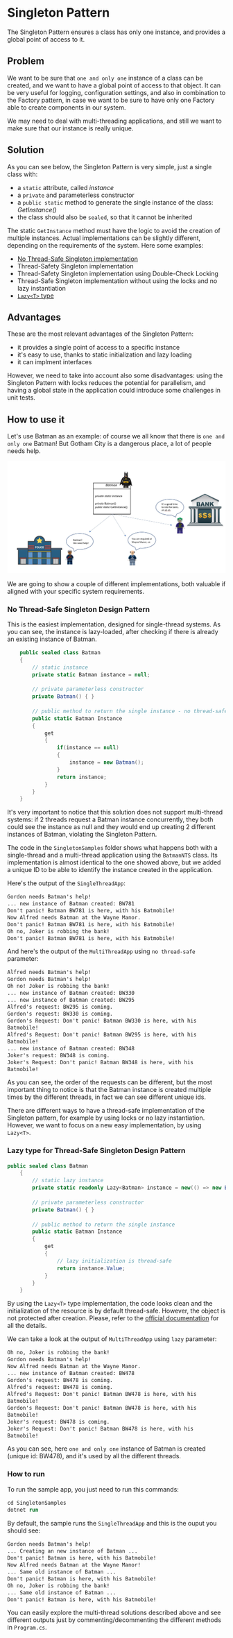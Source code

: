 # Singleton Pattern

The Singleton Pattern ensures a class has only one instance, and provides a global point of access to it.

## Problem

We want to be sure that `one and only one` instance of a class can be created, and we want to have a global point of access to that object. It can be very useful for logging, configuration settings, and also in combination to the Factory pattern, in case we want to be sure to have only one Factory able to create components in our system.

We may need to deal with multi-threading applications, and still we want to make sure that our instance is really unique.

## Solution

As you can see below, the Singleton Pattern is very simple, just a single class with:

- a `static` attribute, called *instance*
- a `private` and parameterless constructor
- a `public static` method to generate the single instance of the class: *GetInstance()*
- the class should also be `sealed`, so that it cannot be inherited

The static `GetInstance` method must have the logic to avoid the creation of multiple instances. Actual implementations can be slightly different, depending on the requirements of the system. Here some examples:

- [No Thread-Safe Singleton implementation](#no-thread-safe-singleton-design-pattern)
- Thread-Safety Singleton implementation
- Thread-Safety Singleton implementation using Double-Check Locking
- Thread-Safe Singleton implementation without using the locks and no lazy instantiation
- [`Lazy<T>` type](#lazy-type-for-thread-safe-singleton-design-pattern)

## Advantages

These are the most relevant advantages of the Singleton Pattern:

- it provides a single point of access to a specific instance
- it's easy to use, thanks to static initialization and lazy loading
- it can implment interfaces

However, we need to take into account also some disadvantages: using the Singleton Pattern with locks reduces the potential for parallelism, and having a global state in the application could introduce some challenges in unit tests.

## How to use it

Let's use Batman as an example: of course we all know that there is `one and only one` Batman! But Gotham City is a dangerous place, a lot of people needs help.

![BatmanSingleton](./img/singletonBatman.jpg)

We are going to show a couple of different implementations, both valuable if aligned with your specific system requirements.

### No Thread-Safe Singleton Design Pattern

This is the easiest implementation, designed for single-thread systems.
As you can see, the instance is lazy-loaded, after checking if there is already an existing instance of Batman.

```csharp
    public sealed class Batman
    {
        // static instance
        private static Batman instance = null;

        // private parameterless constructor
        private Batman() { }

        // public method to return the single instance - no thread-safe
        public static Batman Instance
        {
            get
            {
                if(instance == null)
                {
                    instance = new Batman();
                }
                return instance;
            }
        }
    }

```

It's very important to notice that this solution does not support multi-thread systems: if 2 threads request a Batman instance concurrently, they both could see the instance as null and they would end up creating 2 different instances of Batman, violating the Singleton Pattern.

The code in the `SingletonSamples` folder shows what happens both with a single-thread and a multi-thread application using the `BatmanNTS` class. Its implementation is almost identical to the one showed above, but we added a unique ID to be able to identify the instance created in the application. 

Here's the output of the `SingleThreadApp`:

```
Gordon needs Batman's help!
... new instance of Batman created: BW781
Don't panic! Batman BW781 is here, with his Batmobile!
Now Alfred needs Batman at the Wayne Manor.
Don't panic! Batman BW781 is here, with his Batmobile!
Oh no, Joker is robbing the bank!
Don't panic! Batman BW781 is here, with his Batmobile!
```

And here's the output of the `MultiThreadApp` using `no thread-safe` parameter:

```
Alfred needs Batman's help!
Gordon needs Batman's help!
Oh no! Joker is robbing the bank!
... new instance of Batman created: BW330
... new instance of Batman created: BW295
Alfred's request: BW295 is coming.
Gordon's request: BW330 is coming.
Gordon's Request: Don't panic! Batman BW330 is here, with his Batmobile!
Alfred's Request: Don't panic! Batman BW295 is here, with his Batmobile!
... new instance of Batman created: BW348
Joker's request: BW348 is coming.
Joker's Request: Don't panic! Batman BW348 is here, with his Batmobile!
```

As you can see, the order of the requests can be different, but the most important thing to notice is that the Batman instance is created multiple times by the different threads, in fact we can see different unique ids.

There are different ways to have a thread-safe implementation of the Singleton pattern, for example by using locks or no lazy instantiation. However, we want to focus on a new easy implementation, by using `Lazy<T>`.

### Lazy type for Thread-Safe Singleton Design Pattern

```csharp
public sealed class Batman
    {
        // static lazy instance
        private static readonly Lazy<Batman> instance = new(() => new Batman() );

        // private parameterless constructor
        private Batman() { }

        // public method to return the single instance
        public static Batman Instance
        {
            get
            {
                // lazy initialization is thread-safe
                return instance.Value;
            }
        }
    }
```

By using the `Lazy<T>` type implementation, the code looks clean and the initialization of the resource is by default thread-safe. However, the object is not protected after creation. Please, refer to the [official documentation](https://docs.microsoft.com/en-us/dotnet/api/system.lazy-1?view=net-5.0) for all the details.

We can take a look at the output of `MultiThreadApp` using `lazy` parameter:

```
Oh no, Joker is robbing the bank!
Gordon needs Batman's help!
Now Alfred needs Batman at the Wayne Manor.
... new instance of Batman created: BW478
Gordon's request: BW478 is coming.
Alfred's request: BW478 is coming.
Alfred's Request: Don't panic! Batman BW478 is here, with his Batmobile!
Gordon's Request: Don't panic! Batman BW478 is here, with his Batmobile!
Joker's request: BW478 is coming.
Joker's Request: Don't panic! Batman BW478 is here, with his Batmobile!
```

As you can see, here `one and only one` instance of Batman is created (unique id: BW478), and it's used by all the different threads.

### How to run

To run the sample app, you just need to run this commands:

```ps
cd SingletonSamples
dotnet run
```

By default, the sample runs the `SingleThreadApp` and this is the ouput you should see:

```
Gordon needs Batman's help!
... Creating an new instance of Batman ...
Don't panic! Batman is here, with his Batmobile!
Now Alfred needs Batman at the Wayne Manor!
... Same old instance of Batman ...
Don't panic! Batman is here, with his Batmobile!
Oh no, Joker is robbing the bank!
... Same old instance of Batman ...
Don't panic! Batman is here, with his Batmobile!
```

You can easily explore the multi-thread solutions described above and see different outputs just by commenting/decommenting the different methods in `Program.cs`.
